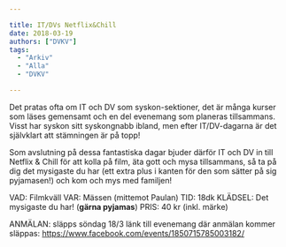 ```yaml
---

title: IT/DVs Netflix&Chill
date: 2018-03-19
authors: ["DVKV"]
tags:
  - "Arkiv"
  - "Alla"
  - "DVKV"

---
```


Det pratas ofta om IT och DV som syskon-sektioner, det är många kurser som läses gemensamt och en del evenemang som planeras tillsammans. Visst har syskon sitt syskongnabb ibland, men efter IT/DV-dagarna är det självklart att stämningen är på topp!


Som avslutning på dessa fantastiska dagar bjuder därför IT och DV in till Netflix & Chill för att kolla på film, äta gott och mysa tillsammans, så ta på dig det mysigaste du har (ett extra plus i kanten för den som sätter på sig pyjamasen!) och kom och mys med familjen! 


VAD: Filmkväll
VAR: Mässen (mittemot Paulan)
TID: 18dk
KLÄDSEL: Det mysigaste du har! (**gärna pyjamas**)
PRIS: 40 kr (inkl. märke)


ANMÄLAN: släpps söndag 18/3
länk till evenemang där anmälan kommer släppas: https://www.facebook.com/events/1850715785003182/